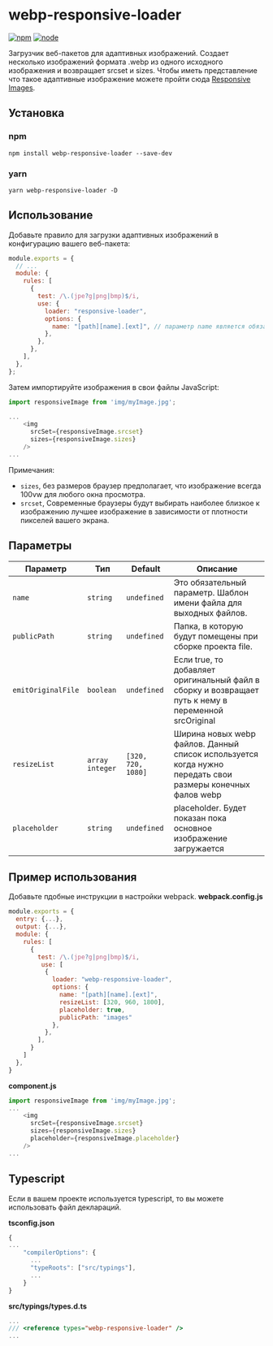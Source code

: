 # webp-responsive-loader

[![npm][npm]][npm-url]
[![node][node]][node-url]

Загрузчик веб-пакетов для адаптивных изображений. Создает несколько изображений формата .webp из одного исходного изображения и возвращает srcset и sizes. Чтобы иметь представление что такое адаптивные изображение можете пройти сюда [Responsive Images](https://developer.mozilla.org/en-US/docs/Learn/HTML/Multimedia_and_embedding/Responsive_images).


## Установка

### npm

```
npm install webp-responsive-loader --save-dev
```

### yarn

```
yarn webp-responsive-loader -D
```

## Использование

Добавьте правило для загрузки адаптивных изображений в конфигурацию вашего веб-пакета:

```js
module.exports = {
  // ...
  module: {
    rules: [
      {
        test: /\.(jpe?g|png|bmp)$/i,
        use: {
          loader: "responsive-loader",
          options: {
            name: "[path][name].[ext]", // параметр name является обязательным для работы лоадера
          },
        },
      },
    ],
  },
};
```

Затем импортируйте изображения в свои файлы JavaScript:

```js
import responsiveImage from 'img/myImage.jpg';

...
    <img
      srcSet={responsiveImage.srcset}
      sizes={responsiveImage.sizes}
    />
...
```

Примечания:

- `sizes`, без размеров браузер предполагает, что изображение всегда 100vw для любого окна просмотра.
- `srcset`, Современные браузеры будут выбирать наиболее близкое к изображению лучшее изображение в зависимости от плотности пикселей вашего экрана.


## Параметры

| Параметр                      | Тип                 | Default                | Описание                                                                                                                                                                                                                                                                           |
| --------------------------- | -------------------- | ---------------------- | ------------------------------------------------------------------------------------------------------------------------------------------------------------------------------------------------------------------------------------------------------------------------------------- |
| `name`                      | `string`             | `undefined`            | Это обязательный параметр. Шаблон имени файла для выходных файлов.                                                                                                                                                                                                                                       |
| `publicPath`                | `string`             | `undefined`            | Папка, в которую будут помещены при сборке проекта file.                                                                                                                                                                                                                                         |
| `emitOriginalFile`          | `boolean`             | `undefined`           | Если true, то добавляет оригинальный файл в сборку и возвращает путь к нему в переменной srcOriginal                                                                                                                   |
| `resizeList`                | `array integer`  | `[320, 720, 1080]`    | Ширина новых webp файлов. Данный список используется когда нужно передать свои размеры конечных фалов webp                                 |
| `placeholder`               | `string`            | `undefined`        | placeholder. Будет показан пока основное изображение загружается                                                                                                                                 |

## Пример использования

Добавьте пдобные инструкции в настройки webpack.
**webpack.config.js**
```js
module.exports = {
  entry: {...},
  output: {...},
  module: {
    rules: [
      {
        test: /\.(jpe?g|png|bmp)$/i,
         use: [
          {
            loader: "webp-responsive-loader",
            options: {
              name: "[path][name].[ext]",
              resizeList: [320, 960, 1800],
              placeholder: true,
              publicPath: "images"
            },
          },
        ],
      }
    ]
  },
}
```

**component.js**
```js
import responsiveImage from 'img/myImage.jpg';
...
    <img
      srcSet={responsiveImage.srcset}
      sizes={responsiveImage.sizes}
      placeholder={responsiveImage.placeholder}
    />
...
```


## Typescript

Если в вашем проекте используется typescript, то вы можете использовать файл деклараций.

**tsconfig.json**

```js
{
...
    "compilerOptions": {
      ...
      "typeRoots": ["src/typings"],
      ...
    }
}
```
**src/typings/types.d.ts**
```js
...
/// <reference types="webp-responsive-loader" />
...
```



[npm]: https://img.shields.io/npm/v/webp-responsive-loader.svg
[npm-url]: https://npmjs.com/package/webp-responsive-loader
[node]: https://img.shields.io/node/v/webp-responsive-loader.svg
[node-url]: https://nodejs.org